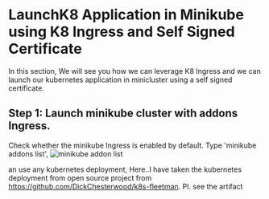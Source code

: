 # LaunchK8 Application in Minikube using K8 Ingress and Self Signed Certificate
In this section, We will see you how we can  leverage K8 Ingress and we can launch our kubernetes application in minicluster using a self signed certificate.

## Step 1: Launch minikube cluster with addons Ingress.
Check whether the minikube Ingress is enabled by default. Type 'minikube addons list', 
![minikube addon list](https://github.com/jchowdhary/k8IngressWithCerts/tree/master/selfsignedCertWithIngress/minikube_addon_list.jpg)

an use any kubernetes deployment, Here..I have taken the kubernetes deployment from open source project from https://github.com/DickChesterwood/k8s-fleetman.
Pl. see the artifact
